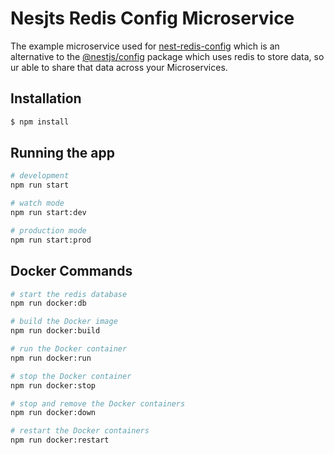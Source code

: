 # Nesjts Redis Config Microservice

The example microservice used for [nest-redis-config](https://github.com/uhmpasterig/nest-redis-config) which is an alternative to the [@nestjs/config](https://github.com/nestjs/config) package which uses redis to store data, so ur able to share that data across your Microservices.

## Installation

```bash
$ npm install
```

## Running the app

```bash
# development
npm run start

# watch mode
npm run start:dev

# production mode
npm run start:prod
```

## Docker Commands

```bash
# start the redis database
npm run docker:db

# build the Docker image
npm run docker:build

# run the Docker container
npm run docker:run

# stop the Docker container
npm run docker:stop

# stop and remove the Docker containers
npm run docker:down

# restart the Docker containers
npm run docker:restart
```
